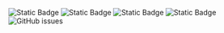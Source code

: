 ![Static Badge](https://img.shields.io/badge/blacklists-61-000000) ![Static Badge](https://img.shields.io/badge/blacklisted-2927838-cc0000) ![Static Badge](https://img.shields.io/badge/whitelisted-2254-00CC00) ![Static Badge](https://img.shields.io/badge/streaming_blacklist-28107-000000) ![GitHub issues](https://img.shields.io/github/issues/fabriziosalmi/blacklists)
